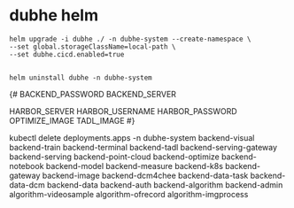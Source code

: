 # dubhe helm
```
helm upgrade -i dubhe ./ -n dubhe-system --create-namespace \
--set global.storageClassName=local-path \
--set dubhe.cicd.enabled=true 


helm uninstall dubhe -n dubhe-system
```

{# 
BACKEND_PASSWORD
BACKEND_SERVER

HARBOR_SERVER
HARBOR_USERNAME
HARBOR_PASSWORD
OPTIMIZE_IMAGE
TADL_IMAGE #}


kubectl  delete deployments.apps -n dubhe-system backend-visual backend-train backend-terminal backend-tadl backend-serving-gateway backend-serving backend-point-cloud backend-optimize backend-notebook backend-model backend-measure backend-k8s backend-gateway backend-image backend-dcm4chee backend-data-task backend-data-dcm backend-data backend-auth backend-algorithm backend-admin algorithm-videosample algorithm-ofrecord algorithm-imgprocess